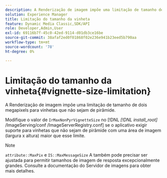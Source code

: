 ```yaml
---
description: A Renderização de imagem impõe uma limitação de tamanho de dois megapixels para vinhetas que não sejam de pirâmide.
solution: Experience Manager
title: Limitação do tamanho da vinheta
feature: Dynamic Media Classic,SDK/API
role: Developer,Admin,User
exl-id: 69116b7f-45c0-42ed-9114-d01db3ce16be
source-git-commit: 38afaf2ed0f01868f02e236e941b23eed5b790aa
workflow-type: tm+mt
source-wordcount: '78'
ht-degree: 0%

---
```


# Limitação do tamanho da vinheta{#vignette-size-limitation}

A Renderização de imagem impõe uma limitação de tamanho de dois megapixels para vinhetas que não sejam de pirâmide.

Modifique o valor de `IrMaxNonPyrVignetteSize` no [!DNL *[!DNL install_root]* /ImageServing/conf /ImageServerRegistry.conf] se o aplicativo exigir suporte para vinhetas que não sejam de pirâmide com uma área de imagem (largura x altura) maior que esse limite.

>[!NOTE]
>
>`attribute::MaxPix` e `IS::MaxMessageSize` A também pode precisar ser ajustada para permitir tamanhos de imagem de resposta excepcionalmente grandes. Consulte a documentação do Servidor de imagens para obter mais detalhes.
